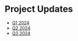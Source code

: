# Project Updates

- [Q1 2024](https://docs.google.com/document/d/135hMyMH4F7NPdCqEWnubZQR-g4uBgHWlxPidenWWNak/edit)
- [Q2 2024](2024-q2.md)
- [Q3 2024](2024-q3.md)